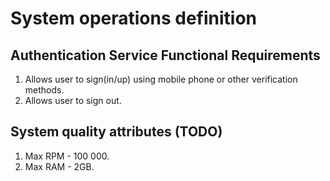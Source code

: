 # System operations definition

## Authentication Service Functional Requirements

1. Allows user to sign(in/up) using mobile phone
   or other verification methods.
2. Allows user to sign out.

## System quality attributes (TODO)

1. Max RPM - 100 000.
2. Max RAM - 2GB.


